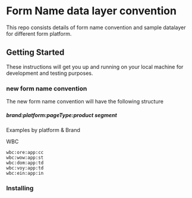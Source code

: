 # Form Name data layer convention

This repo consists details of form name convention and sample datalayer for different form platform.

## Getting Started

These instructions will get you up and running on your local machine for development and testing purposes.

### new form name convention

The new form name convention will have the following structure 

##### brand:platform:pageType:product segment

Examples by platform & Brand

WBC

```
wbc:ore:app:cc
wbc:wow:app:st
wbc:dom:app:td
wbc:voy:app:td
wbc:ein:app:in
```

### Installing

